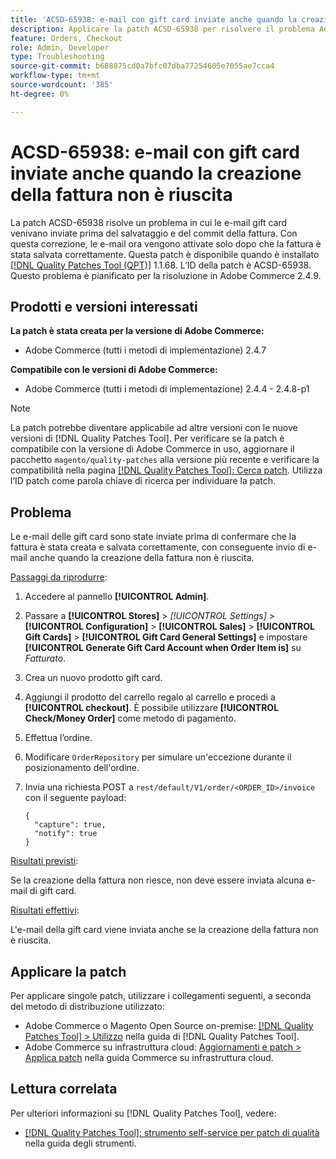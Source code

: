 ```yaml
---
title: 'ACSD-65938: e-mail con gift card inviate anche quando la creazione della fattura non è riuscita'
description: Applicare la patch ACSD-65938 per risolvere il problema Adobe Commerce in cui le e-mail gift card sono state inviate prima del salvataggio e del commit della fattura, garantendo che le e-mail vengano attivate dopo il salvataggio corretto della fattura.
feature: Orders, Checkout
role: Admin, Developer
type: Troubleshooting
source-git-commit: b688875cd0a7bfc07dba77254605e7055ae7cca4
workflow-type: tm+mt
source-wordcount: '385'
ht-degree: 0%

---
```



# ACSD-65938: e-mail con gift card inviate anche quando la creazione della fattura non è riuscita

La patch ACSD-65938 risolve un problema in cui le e-mail gift card venivano inviate prima del salvataggio e del commit della fattura. Con questa correzione, le e-mail ora vengono attivate solo dopo che la fattura è stata salvata correttamente. Questa patch è disponibile quando è installato [[!DNL Quality Patches Tool (QPT)]](/help/tools/quality-patches-tool/quality-patches-tool-to-self-serve-quality-patches.md) 1.1.68. L’ID della patch è ACSD-65938. Questo problema è pianificato per la risoluzione in Adobe Commerce 2.4.9.

## Prodotti e versioni interessati

**La patch è stata creata per la versione di Adobe Commerce:**

* Adobe Commerce (tutti i metodi di implementazione) 2.4.7

**Compatibile con le versioni di Adobe Commerce:**

* Adobe Commerce (tutti i metodi di implementazione) 2.4.4 - 2.4.8-p1

>[!NOTE]
>
>La patch potrebbe diventare applicabile ad altre versioni con le nuove versioni di [!DNL Quality Patches Tool]. Per verificare se la patch è compatibile con la versione di Adobe Commerce in uso, aggiornare il pacchetto `magento/quality-patches` alla versione più recente e verificare la compatibilità nella pagina [[!DNL Quality Patches Tool]: Cerca patch](https://experienceleague.adobe.com/tools/commerce-quality-patches/index.html?lang=it). Utilizza l’ID patch come parola chiave di ricerca per individuare la patch.

## Problema

Le e-mail delle gift card sono state inviate prima di confermare che la fattura è stata creata e salvata correttamente, con conseguente invio di e-mail anche quando la creazione della fattura non è riuscita.

<u>Passaggi da riprodurre</u>:

1. Accedere al pannello **[!UICONTROL Admin]**.
2. Passare a **[!UICONTROL Stores]** > *[!UICONTROL Settings]* > **[!UICONTROL Configuration]** > **[!UICONTROL Sales]** > **[!UICONTROL Gift Cards]** > **[!UICONTROL Gift Card General Settings]** e impostare **[!UICONTROL Generate Gift Card Account when Order Item is]** su *Fatturato*.
3. Crea un nuovo prodotto gift card.
4. Aggiungi il prodotto del carrello regalo al carrello e procedi a **[!UICONTROL checkout]**. È possibile utilizzare **[!UICONTROL Check/Money Order]** come metodo di pagamento.
5. Effettua l’ordine.
6. Modificare `OrderRepository` per simulare un&#39;eccezione durante il posizionamento dell&#39;ordine.
7. Invia una richiesta POST a `rest/default/V1/order/<ORDER_ID>/invoice` con il seguente payload:

   ```
   {
     "capture": true,
     "notify": true
   }
   ```


<u>Risultati previsti</u>:

Se la creazione della fattura non riesce, non deve essere inviata alcuna e-mail di gift card.

<u>Risultati effettivi</u>:

L&#39;e-mail della gift card viene inviata anche se la creazione della fattura non è riuscita.

## Applicare la patch

Per applicare singole patch, utilizzare i collegamenti seguenti, a seconda del metodo di distribuzione utilizzato:

* Adobe Commerce o Magento Open Source on-premise: [[!DNL Quality Patches Tool] > Utilizzo](/help/tools/quality-patches-tool/usage.md) nella guida di [!DNL Quality Patches Tool].
* Adobe Commerce su infrastruttura cloud: [Aggiornamenti e patch > Applica patch](https://experienceleague.adobe.com/docs/commerce-cloud-service/user-guide/develop/upgrade/apply-patches.html?lang=it) nella guida Commerce su infrastruttura cloud.

## Lettura correlata

Per ulteriori informazioni su [!DNL Quality Patches Tool], vedere:

* [[!DNL Quality Patches Tool]: strumento self-service per patch di qualità](/help/tools/quality-patches-tool/quality-patches-tool-to-self-serve-quality-patches.md) nella guida degli strumenti.
